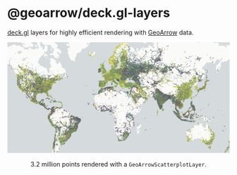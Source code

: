 # @geoarrow/deck.gl-layers

[deck.gl](https://deck.gl) layers for highly efficient rendering with [GeoArrow](https://geoarrow.org) data.

![](assets/hero.jpg)

<p style="text-align:center">3.2 million points rendered with a <code>GeoArrowScatterplotLayer</code>.</p>
